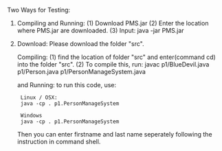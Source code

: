 Two Ways for Testing:

1. Compiling and Running:
     (1) Download PMS.jar
     (2) Enter the location where PMS.jar are downloaded.
     (3) Input:
	java -jar PMS.jar 

2. Download:
    Please download the folder "src".

    Compiling:
     (1) find the location of folder "src" and enter(command cd) into the folder "src".
	 (2) To compile this, run: 
	      javac p1/BlueDevil.java p1/Person.java p1/PersonManageSystem.java 
    
    and Running:
    	to run this code, use:

    	Linux / OSX: 
    	java -cp . p1.PersonManageSystem

    	Windows
    	java -cp . p1.PersonManageSystem

    Then you can enter firstname and last name seperately following the instruction in command shell.

